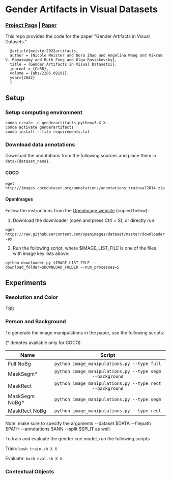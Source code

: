 # Gender Artifacts in Visual Datasets
### [Project Page](https://princetonvisualai.github.io/gender-artifacts/) | [Paper](https://arxiv.org/abs/2206.09191)

This repo provides the code for the paper "Gender Artifacts in Visual Datasets."

```
  @article{meister2022artifacts,
  author = {Nicole Meister and Dora Zhao and Angelina Wang and Vikram V. Ramaswamy and Ruth Fong and Olga Russakovsky},
  title = {Gender Artifacts in Visual Datasetsi},
  journal = {CoRR},
  volume = {abs/2206.09191},
  year={2022}
  }
```

## Setup

### Setup computing environment
```
conda create -n genderartifacts python=3.X.X. 
conda activate genderartifacts 
conda install --file requirements.txt
```

### Download data annotations
Download the annotations from the following sources and place them in ```data/{dataset_name}```. 
#### COCO
```wget http://images.cocodataset.org/annotations/annotations_trainval2014.zip```

#### OpenImages
Follow the instructions from the [OpenImage website](https://storage.googleapis.com/openimages/web/extended.html) (copied below):

1. Download the downloader (open and press Ctrl + S), or directly run:

```wget https://raw.githubusercontent.com/openimages/dataset/master/downloader.py```

2. Run the following script, where $IMAGE_LIST_FILE is one of the files with image key lists above:

```python downloader.py $IMAGE_LIST_FILE --download_folder=$DOWNLOAD_FOLDER --num_processes=5```



## Experiments
### Resolution and Color
TBD 

### Person and Background
To generate the image manipulations in the paper, use the following scripts:

(* denotes available only for COCO)

| Name      | Script         | 
| ------------- |:-------------:| 
| Full NoBg     | ```python image_manipulations.py --type full``` | 
| MaskSegm*     | ```python image_manipulations.py --type segm --background```    |   
| MaskRect      | ```python image_manipulations.py --type rect --background```     |   
| MaskSegm NoBg*| ```python image_manipulations.py --type segm```             |
| MaskRect NoBg | ```python image_manipulations.py --type rect```              |

Note: make sure to specify the arguments --dataset $DATA --filepath $PATH --annotations $ANN --split $SPLIT as well. 

To train and evaluate the gender cue model, run the following scripts 

Train: ```bash train.sh X X ```

Evaluate: ``` bash eval.sh X X ```

### Contextual Objects

